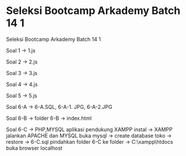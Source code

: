 # Seleksi Bootcamp Arkademy Batch 14 1
 Seleksi Bootcamp Arkademy Batch 14 1

Soal 1 -> 1.js

Soal 2 -> 2.js

Soal 3 -> 3.js

Soal 4 -> 4.js

Soal 5 -> 5.js

Soal 6-A -> 6-A.SQL, 6-A-1. JPG, 6-A-2.JPG

Soal 6-B -> folder 6-B -> index.html

Soal 6-C -> PHP,MYSQL aplikasi pendukung XAMPP
instal -> XAMPP
jalankan APACHE dan MYSQL
buka mysql -> create database toko -> restore -> 6-C.sql
pindahkan folder 6-C ke folder -> C:\xampp\htdocs\
buka browser localhost

